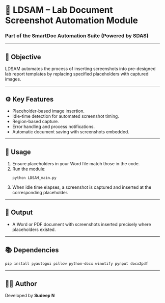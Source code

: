 # 🧾 LDSAM – Lab Document Screenshot Automation Module

### Part of the SmartDoc Automation Suite (Powered by SDAS)

---

## 🎯 Objective
LDSAM automates the process of inserting screenshots into pre-designed lab report templates by replacing specified placeholders with captured images.

---

## ⚙️ Key Features
- Placeholder-based image insertion.
- Idle-time detection for automated screenshot timing.
- Region-based capture.
- Error handling and process notifications.
- Automatic document saving with screenshots embedded.

---

## 🧩 Usage
1. Ensure placeholders in your Word file match those in the code.
2. Run the module:
   ```bash
   python LDSAM_main.py
   ```
3. When idle time elapses, a screenshot is captured and inserted at the corresponding placeholder.

---

## 🧾 Output
- A Word or PDF document with screenshots inserted precisely where placeholders existed.

---

## 📚 Dependencies
```bash
pip install pyautogui pillow python-docx winotify pynput docx2pdf
```

---

## 👨‍💻 Author
Developed by **Sudeep N**
